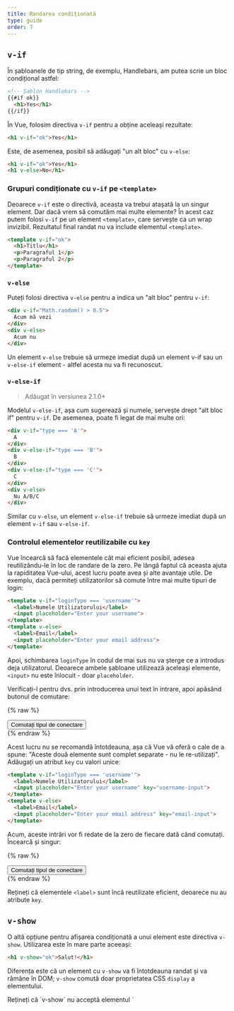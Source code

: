 ```yaml
---
title: Randarea condiționată
type: guide
order: 7
---
```


## `v-if`

În șabloanele de tip string, de exemplu, Handlebars, am putea scrie un bloc condițional astfel:

``` html
<!-- Șablon Handlebars -->
{{#if ok}}
  <h1>Yes</h1>
{{/if}}
```

În Vue, folosim directiva `v-if` pentru a obține aceleași rezultate:

``` html
<h1 v-if="ok">Yes</h1>
```

Este, de asemenea, posibil să adăugați "un alt bloc" cu `v-else`:

``` html
<h1 v-if="ok">Yes</h1>
<h1 v-else>No</h1>
```

### Grupuri condiționate cu `v-if` pe `<template>`

Deoarece `v-if` este o directivă, aceasta va trebui atașată la un singur element. Dar dacă vrem să comutăm mai multe elemente? În acest caz putem folosi `v-if` pe un element `<template>`, care servește ca un wrap invizibil. Rezultatul final randat nu va include elementul `<template>`.

``` html
<template v-if="ok">
  <h1>Titlu</h1>
  <p>Paragraful 1</p>
  <p>Paragraful 2</p>
</template>
```

### `v-else`

Puteți folosi directiva `v-else` pentru a indica un "alt bloc" pentru `v-if`:

``` html
<div v-if="Math.random() > 0.5">
  Acum mă vezi
</div>
<div v-else>
  Acum nu
</div>
```

Un element `v-else` trebuie să urmeze imediat după un element v-if sau un `v-else-if` element - altfel acesta nu va fi recunoscut.

### `v-else-if`

> Adăugat în versiunea 2.1.0+

Modelul `v-else-if`, așa cum sugerează și numele, servește drept "alt bloc if" pentru `v-if`. De asemenea, poate fi legat de mai multe ori:

```html
<div v-if="type === 'A'">
  A
</div>
<div v-else-if="type === 'B'">
  B
</div>
<div v-else-if="type === 'C'">
  C
</div>
<div v-else>
  Nu A/B/C
</div>
```

Similar cu `v-else`, un element `v-else-if` trebuie să urmeze imediat după un element `v-if` sau `v-else-if`.

### Controlul elementelor reutilizabile cu `key`

Vue încearcă să facă elementele cât mai eficient posibil, adesea reutilizându-le în loc de randare de la zero. Pe lângă faptul că aceasta ajuta la rapiditatea Vue-ului, acest lucru poate avea și alte avantaje utile. De exemplu, dacă permiteți utilizatorilor să comute între mai multe tipuri de login:

``` html
<template v-if="loginType === 'username'">
  <label>Numele Utilizatorului</label>
  <input placeholder="Enter your username">
</template>
<template v-else>
  <label>Email</label>
  <input placeholder="Enter your email address">
</template>
```

Apoi, schimbarea `loginType` în codul de mai sus nu va șterge ce a introdus deja utilizatorul. Deoarece ambele șabloane utilizează aceleași elemente, `<input>` nu este înlocuit - doar `placeholder`.

Verificați-l pentru dvs. prin introducerea unui text în intrare, apoi apăsând butonul de comutare:

{% raw %}
<div id="no-key-example" class="demo">
  <div>
    <template v-if="loginType === 'username'">
      <label>Numele Utilizatorului</label>
      <input placeholder="Enter your username">
    </template>
    <template v-else>
      <label>Email</label>
      <input placeholder="Enter your email address">
    </template>
  </div>
  <button @click="toggleLoginType">Comutați tipul de conectare</button>
</div>
<script>
new Vue({
  el: '#no-key-example',
  data: {
    loginType: 'username'
  },
  methods: {
    toggleLoginType: function () {
      return this.loginType = this.loginType === 'username' ? 'email' : 'username'
    }
  }
})
</script>
{% endraw %}

Acest lucru nu se recomandă întotdeauna, așa că Vue vă oferă o cale de a spune: "Aceste două elemente sunt complet separate - nu le re-utilizați". Adăugați un atribut `key` cu valori unice:

``` html
<template v-if="loginType === 'username'">
  <label>Numele Utilizatorului</label>
  <input placeholder="Enter your username" key="username-input">
</template>
<template v-else>
  <label>Email</label>
  <input placeholder="Enter your email address" key="email-input">
</template>
```

Acum, aceste intrări vor fi redate de la zero de fiecare dată când comutați. Încearcă și singur:

{% raw %}
<div id="key-example" class="demo">
  <div>
    <template v-if="loginType === 'username'">
      <label>Numele Utilizatorului</label>
      <input placeholder="Enter your username" key="username-input">
    </template>
    <template v-else>
      <label>Email</label>
      <input placeholder="Enter your email address" key="email-input">
    </template>
  </div>
  <button @click="toggleLoginType">Comutați tipul de conectare</button>
</div>
<script>
new Vue({
  el: '#key-example',
  data: {
    loginType: 'username'
  },
  methods: {
    toggleLoginType: function () {
      return this.loginType = this.loginType === 'username' ? 'email' : 'username'
    }
  }
})
</script>
{% endraw %}

Rețineți că elementele `<label>` sunt încă reutilizate eficient, deoarece nu au atribute `key`.

## `v-show`

O altă opțiune pentru afișarea condiționată a unui element este directiva `v-show`. Utilizarea este în mare parte aceeași:

``` html
<h1 v-show="ok">Salut!</h1>
```

Diferența este că un element cu `v-show` va fi întotdeauna randat și va rămâne în DOM; `v-show` comută doar proprietatea CSS `display` a elementului.

<p class="tip">Rețineți că `v-show` nu acceptă elementul `<template>`, nici nu funcționează cu `v-else`.</p>

## `v-if` vs `v-show`

`v-if` este randare condiționată "reală", deoarece asigură că ascultătorii de evenimente și componentele derivate din interiorul blocului condițional sunt distruse și recreate în timpul comutării.

`v-if` este de asemenea **leneș**: dacă condiția este falsă la redarea inițială, nu va face nimic - blocul condiționat nu va fi randat până când condiția nu va deveni reală.

În comparație, `v-show` este cu mult mai simplu - elementul este întotdeauna randat indiferent de starea inițială, cu comutarea pe bază de CSS.

Vorbind la general, `v-if` are costuri mai mari de comutare, în timp ce `v-show` are costuri inițiale mai mari de randare. Așadar, preferați `v-show` dacă trebuie să comutați ceva foarte des, și preferați `v-if` în cazul în care condiția este puțin probabil să se schimbe în timpul de execuție.

## `v-if` cu `v-for`

Când este folosit împreună cu `v-if`, `v-for` are o prioritate mai mare decât `v-if`. Consultați <a href="../guide/list.html#V-for-and-v-if"> ghidul de randare a listei </a> pentru detalii.